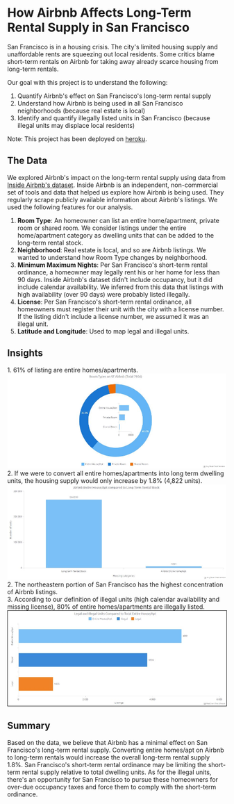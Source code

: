 <h1>How Airbnb Affects Long-Term Rental Supply in San Francisco</h1>
  
San Francisco is in a housing crisis. The city's limited housing supply and unaffordable rents are squeezing out local residents. Some critics blame short-term rentals on Airbnb for taking away already scarce housing from long-term rentals.

Our goal with this project is to understand the following:

1.  Quantify Airbnb's effect on San Francisco's long-term rental supply
2.  Understand how Airbnb is being used in all San Francisco neighborhoods (because real estate is local)
3.  Identify and quantify illegally listed units in San Francisco (because illegal units may displace local residents)

Note:  This project has been deployed on <a href="https://tranquil-shore-08023.herokuapp.com/">heroku</a>.

<h2>The Data</h2>
We explored Airbnb's impact on the long-term rental supply using data from <a href="http://insideairbnb.com/get-the-data.html">Inside Airbnb's dataset</a>.  Inside Airbnb is an independent, non-commercial set of tools and data that helped us explore how Airbnb is being used. They regularly scrape publicly available information about Airbnb's listings.  We used the following features for our analysis.

1.  <b>Room Type</b>:  An homeowner can list an entire home/apartment, private room or shared room.  We consider listings under the entire home/apartment category as dwelling units that can be added to the long-term rental stock.
2.  <b>Neighborhood</b>:  Real estate is local, and so are Airbnb listings.  We wanted to understand how Room Type changes by neighborhood.
3.  <b>Minimum Maximum Nights</b>:  Per San Francisco's short-term rental ordinance, a homeowner may legally rent his or her home for less than 90 days. Inside Airbnb's dataset didn't include occupancy, but it did include calendar availability.  We inferred from this data that listings with high availability (over 90 days) were probably listed illegally.
4.  <b>License</b>:  Per San Francisco's short-term rental ordinance, all homeowners must register their unit with the city with a license number.  If the listing didn't include a license number, we assumed it was an illegal unit.
5.  <b>Latitude and Longitude</b>:  Used to map legal and illegal units.

<h2>Insights</h2>
1. 61% of listing are entire homes/apartments. <img src = "https://raw.githubusercontent.com/TrevorLovesMommy/airbnb-project/master/static/images/roomtypes.JPG">
2.  If we were to convert all entire homes/apartments into long term dwelling units, the housing supply would only increase by 1.8% (4,822 units).<br>
<img src="https://raw.githubusercontent.com/TrevorLovesMommy/airbnb-project/master/static/images/sfentirehome.JPG">
2.  The northeastern portion of San Francisco has the highest concentration of Airbnb listings.<br>
3.  According to our definition of illegal units (high calendar availability and missing license), 80% of entire homes/apartments are illegally listed.
<img src="https://raw.githubusercontent.com/TrevorLovesMommy/airbnb-project/master/static/images/legalstatus.JPG" border ="1">

<h2>Summary</h2>
Based on the data, we believe that Airbnb has a minimal effect on San Francisco's long-term rental supply. Converting entire homes/apt on Airbnb to long-term rentals would increase the overall long-term rental supply 1.8%. San Francisco's short-term rental ordinance may be limiting the short-term rental supply relative to total dwelling units. As for the illegal units, there's an opportunity for San Francisco to pursue these homeowners for over-due occupancy taxes and force them to comply with the short-term ordinance.

